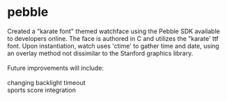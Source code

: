 # pebble

Created a "karate font" themed watchface using the Pebble SDK available to developers online.  The face is authored in C and utilizes the "karate' ttf font.  Upon instantiation, watch uses 'ctime' to gather time and date, using an overlay method not dissimilar to the Stanford graphics library. <br> <br>Future improvements will include:<br><br>
changing backlight timeout<br>
sports score integration<br>
